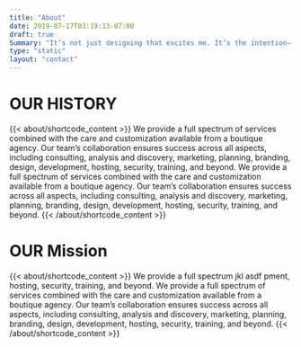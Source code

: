 ```yaml
---
title: "About"
date: 2019-07-17T03:19:13-07:00
draft: true
Summary: "It’s not just designing that excites me. It’s the intention— the why, the story and the vision that inspires me. This is the reason I do design."
type: "static"
layout: "contact"
---
```

<div class="content_seperation">
  <h1 class="h3 content">OUR HISTORY</h1>
  {{< about/shortcode_content >}}
  We provide a full spectrum of services combined with the care and customization available from a boutique agency. Our team’s collaboration ensures success across all aspects, including consulting, analysis and discovery, marketing, planning, branding, design, development, hosting, security, training, and beyond. We provide a full spectrum of services combined with the care and customization available from a boutique agency. Our team’s collaboration ensures success across all aspects, including consulting, analysis and discovery, marketing, planning, branding, design, development, hosting, security, training, and beyond.
  {{< /about/shortcode_content >}}
</div>


<div class="content_seperation">
  <h1 class="h3 content">OUR Mission</h1>
  {{< about/shortcode_content >}}
  We provide a full spectrum jkl asdf pment, hosting, security, training, and beyond. We provide a full spectrum of services combined with the care and customization available from a boutique agency. Our team’s collaboration ensures success across all aspects, including consulting, analysis and discovery, marketing, planning, branding, design, development, hosting, security, training, and beyond.
  {{< /about/shortcode_content >}}
</div>
